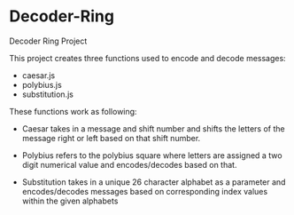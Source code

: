 # Decoder-Ring
Decoder Ring Project

This project creates three functions used to encode and decode messages:
- caesar.js
- polybius.js
- substitution.js

These functions work as following:

- Caesar takes in a message and shift number and shifts the letters of the message right or left based on that shift number.

- Polybius refers to the polybius square where letters are assigned a two digit numerical value and encodes/decodes based on that.

- Substitution takes in a unique 26 character alphabet as a parameter and encodes/decodes messages based on corresponding index values within the given alphabets
